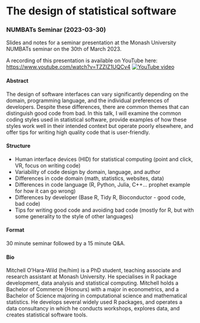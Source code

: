 
<!-- README.md is generated from README.Rmd. Please edit that file -->

# The design of statistical software

### NUMBATs Seminar (2023-03-30)

<!-- badges: start -->
<!-- badges: end -->

Slides and notes for a seminar presentation at the Monash University
NUMBATs seminar on the 30th of March 2023.

A recording of this presentation is available on YouTube here:
<https://www.youtube.com/watch?v=TZZIZ1UQCv4> [![YouTube
video](thumbnail.png)](https://www.youtube.com/watch?v=TZZIZ1UQCv4)

#### Abstract

The design of software interfaces can vary significantly depending on
the domain, programming language, and the individual preferences of
developers. Despite these differences, there are common themes that can
distinguish good code from bad. In this talk, I will examine the common
coding styles used in statistical software, provide examples of how
these styles work well in their intended context but operate poorly
elsewhere, and offer tips for writing high quality code that is
user-friendly.

<!-- * Good code, bad code (smell and feel) -->
<!-- * R, Python, Julia, C++ -->
<!-- * Base R, tidy R -->

#### Structure

- Human interface devices (HID) for statistical computing (point and
  click, VR, focus on writing code)
- Variability of code design by domain, language, and author
- Differences in code domain (math, statistics, websites, data)
- Differences in code language (R, Python, Julia, C++… prophet example
  for how it can go wrong)
- Differences by developer (Base R, Tidy R, Bioconductor - good code,
  bad code)
- Tips for writing good code and avoiding bad code (mostly for R, but
  with some generality to the style of other languages)

#### Format

30 minute seminar followed by a 15 minute Q&A.

#### Bio

Mitchell O’Hara-Wild (he/him) is a PhD student, teaching associate and
research assistant at Monash University. He specialises in R package
development, data analysis and statistical computing. Mitchell holds a
Bachelor of Commerce (Honours) with a major in econometrics, and a
Bachelor of Science majoring in computational science and mathematical
statistics. He develops several widely used R packages, and operates a
data consultancy in which he conducts workshops, explores data, and
creates statistical software tools.
